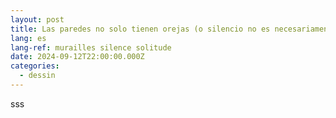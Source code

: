 ```yaml
---
layout: post
title: Las paredes no solo tienen orejas (o silencio no es necesariamente soledad)
lang: es
lang-ref: murailles silence solitude
date: 2024-09-12T22:00:00.000Z
categories:
  - dessin
---
```


sss
